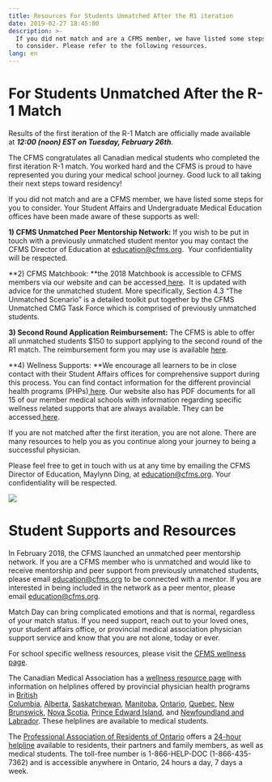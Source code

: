 ```yaml
---
title: Resources For Students Unmatched After the R1 iteration
date: 2019-02-27 18:45:00
description: >-
  If you did not match and are a CFMS member, we have listed some steps for you
  to consider. Please refer to the following resources.
lang: en
---
```


# **For Students Unmatched After the R-1 Match**

Results of the first iteration of the R-1 Match are officially made available at&nbsp;***12:00 (noon) EST on Tuesday, February 26th***.

The CFMS congratulates all Canadian medical students who completed the first iteration R-1 match. You worked hard and the CFMS is proud to have represented you during your medical school journey. Good luck to all taking their next steps toward residency!&nbsp;

If you did not match and are a CFMS member, we have listed some steps for you to consider. Your Student Affairs and Undergraduate Medical Education offices have been made aware of these supports as well:

**1) CFMS Unmatched Peer Mentorship Network:**&nbsp;If you wish to be put in touch with a previously unmatched student mentor you may contact the CFMS Director of Education at&nbsp;[education@cfms.org](mailto:education@cfms.org). &nbsp;Your confidentiality will be respected.

**2) CFMS Matchbook:&nbsp;**the 2018 Matchbook is accessible to CFMS members via our website and can be accessed[&nbsp;here](https://www.cfms.org/what-we-do/education/cfms-matchbook.html). &nbsp;It is updated with advice for the unmatched student. More specifically, Section 4.3 “The Unmatched Scenario” is a detailed toolkit put together by the CFMS Unmatched CMG Task Force which is comprised of previously unmatched students.

**3) Second Round Application Reimbursement:**&nbsp;The CFMS is able to offer all unmatched students $150 to support applying to the second round of the R1 match. The reimbursement form you may use is available&nbsp;[here](https://www.cfms.org/2nd%20Iteration%20Reimbursement%20Claim%20Form%20%20(1).docx).

**4) Wellness Supports:&nbsp;**We encourage all learners to be in close contact with their Student Affairs offices for comprehensive support during this process. You can find contact information for the different provincial health programs (PHPs)[&nbsp;here](https://www.cma.ca/provincial-physician-health-programs). Our website also has PDF documents for all 15 of our member medical schools with information regarding specific wellness related supports that are always available. They can be accessed[&nbsp;here](https://www.cfms.org/what-we-do/student-affairs/wellness.html).

If you are not matched after the first iteration, you are not alone. There are many resources to help you as you continue along your journey to being a successful physician.

Please feel free to get in touch with us at any time by emailing the CFMS Director of Education, Maylynn Ding, at&nbsp;[education@cfms.org](mailto:education@cfms.org). Your confidentiality will be respected.

![](/uploads/match-day-1st-round-2019-ot-edits-1.jpg)

# **Student Supports and Resources**

In February 2018, the CFMS launched an unmatched peer mentorship network. If you are a CFMS member who is unmatched and would like to receive mentorship and peer support from previously unmatched students, please email&nbsp;[education@cfms.org](mailto:education@cfms.org)&nbsp;to be connected with a mentor. If you are interested in being included in the network as a peer mentor, please email&nbsp;[education@cfms.org](mailto:education@cfms.org).&nbsp;

Match Day can bring complicated emotions and that is normal, regardless of your match status. If you need support, reach out to your loved ones, your student affairs office, or provincial medical association physician support service and know that you are not alone, today or ever.&nbsp;

For school specific wellness resources, please visit the&nbsp;[CFMS wellness page](https://www.cfms.org/what-we-do/student-affairs/wellness.html).

The Canadian Medical Association has a&nbsp;[wellness resource page](https://www.cma.ca/provincial-physician-health-programs?fbclid=IwAR2uirT1ItXjdtVqBzK3h6-jDvWbP94SngoBvqQ0A5Y7UF7aHtmDCJM4hfs#BC)&nbsp;with information on helplines offered by provincial physician health programs in&nbsp;[British Columbia](https://www.physicianhealth.com/),&nbsp;[Alberta](https://www.albertadoctors.org/services/pfsp),&nbsp;[Saskatchewan](http://www.sma.sk.ca/programs/44/physician-health-program.html),&nbsp;[Manitoba](http://www.docsmbwellness.org/),&nbsp;[Ontario](http://php.oma.org/),&nbsp;[Quebec](http://www.pamq.org/en),&nbsp;[New Brunswick](https://www.cma.ca/provincial-physician-health-programs?fbclid=IwAR2uirT1ItXjdtVqBzK3h6-jDvWbP94SngoBvqQ0A5Y7UF7aHtmDCJM4hfs#MB),&nbsp;[Nova Scotia](https://doctorsns.com/benefits/professional-support),&nbsp;[Prince Edward Island](http://mspei.org/PhysicianHealth), and&nbsp;[Newfoundland and Labrador](https://www.cma.ca/provincial-physician-health-programs?fbclid=IwAR2uirT1ItXjdtVqBzK3h6-jDvWbP94SngoBvqQ0A5Y7UF7aHtmDCJM4hfs#MB). These helplines are available to medical students.

The&nbsp;[Professional Association of Residents of Ontario](http://www.myparo.ca/)&nbsp;offers a&nbsp;[24-hour helpline](http://www.myparo.ca/helpline/)&nbsp;available to residents, their partners and family members, as well as medical students. The toll-free number is 1-866-HELP-DOC (1-866-435-7362) and is accessible anywhere in Ontario, 24 hours a day, 7 days a week.&nbsp;